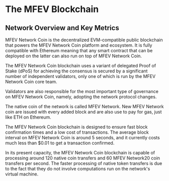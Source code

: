 # The MFEV Blockchain

## Network Overview and Key Metrics

MFEV Network Coin is the decentralized EVM-compatible public blockchain that powers the MFEV Network Coin platform and ecosystem. It is fully compatible with Ethereum meaning that any smart contract that can be deployed on the latter can also run on top of MFEV Network Coin.

The MFEV Network Coin blockchain uses a variant of delegated Proof of Stake (dPoS) for achieving the consensus is secured by a significant number of independent validators, only one of which is run by the MFEV Network Coin core team.

Validators are also responsible for the most important type of governance on MFEV Network Coin, namely, adopting the network protocol changes.

The native coin of the network is called MFEV Network. New MFEV Network coin are issued with every added block and are also use to pay for gas, just like ETH on Ethereum.

The MFEV Network Coin blockchain is designed to ensure fast block confirmation times and a low cost of transactions. The average block interval on MFEV Network Coin is around 5 seconds, and it currently costs much less than $0.01 to get a transaction confirmed.

In its present capacity, the MFEV Network Coin blockchain is capable of processing around 120 native coin transfers and 60 MFEV Network20 coin transfers per second. The faster processing of native token transfers is due to the fact that they do not involve computations run on the network's virtual machine.
